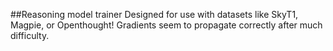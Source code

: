 ##Reasoning model trainer
Designed for use with datasets like SkyT1, Magpie, or Openthought! Gradients seem to propagate correctly after much difficulty.
